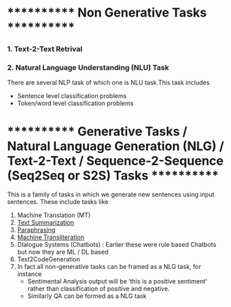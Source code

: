 # ********** Non Generative Tasks **********

### 1. Text-2-Text Retrival

### 2. Natural Language Understanding (NLU) Task
There are several NLP task of which one is NLU task.This task includes 
- Sentence level classification problems
- Token/word level classification problems

# ********** Generative Tasks / Natural Language Generation (NLG) / Text-2-Text / Sequence-2-Sequence (Seq2Seq or S2S) Tasks **********
This is a family of tasks in which we generate new sentences using input sentences. These include tasks like
  1. Machine Translation (MT)
  2. [Text Summarization](https://github.com/khetansarvesh/NLP/tree/main/unitask_downstream_nlp/text_summarization)
  3. [Paraphrasing](https://github.com/khetansarvesh/NLP/blob/main/unitask_downstream_nlp/imgs/paraphrase.png)
  4. [Machine Transliteration](https://github.com/khetansarvesh/NLP/blob/main/unitask_downstream_nlp/imgs/trans.png)
  5. DIalogue Systems (Chatbots) : Earlier these were rule based Chatbots but now they are ML / DL based
  6. Text2CodeGeneration
  7. In fact all non-generative tasks can be framed as a NLG task, for instance
     - Sentimental Analysis output will be ‘this is a positive sentiment’ rather than classification of positive and negative.
     - Similarly QA can be formed as a NLG task

